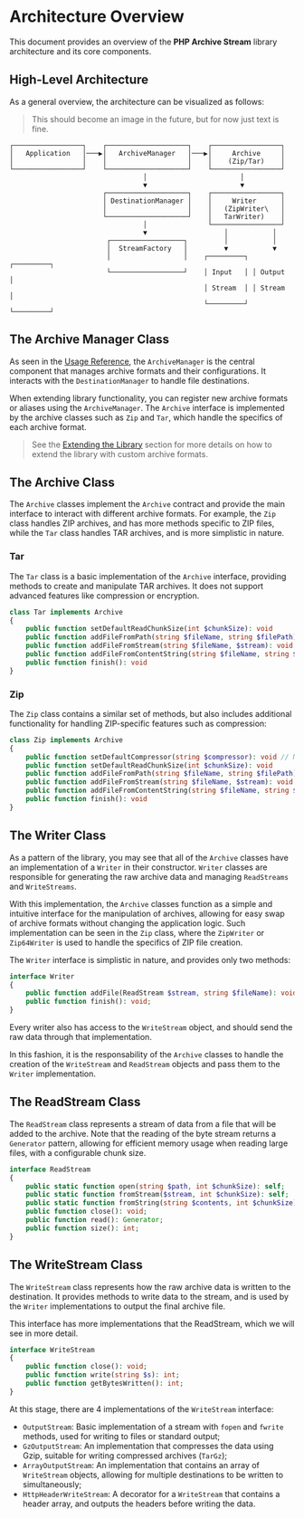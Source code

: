 # Architecture Overview

This document provides an overview of the **PHP Archive Stream** library architecture and its core components.

## High-Level Architecture

As a general overview, the architecture can be visualized as follows:

> This should become an image in the future, but for now just text is fine.

```
┌─────────────────┐    ┌────────────────────┐    ┌─────────────────┐
│   Application   │───▶│   ArchiveManager   │───▶│     Archive     │
│                 │    │                    │    │    (Zip/Tar)    │
└─────────────────┘    └────────────────────┘    └─────────────────┘
                                 │                       │
                                 ▼                       ▼
                       ┌────────────────────┐    ┌─────────────────┐
                       │ DestinationManager │    │     Writer      │
                       │                    │    │   (ZipWriter\   │
                       └────────────────────┘    │   TarWriter)    │
                                 │               └─────────────────┘
                                 ▼                   │           │
                        ┌──────────────────┐         │           │
                        │  StreamFactory   │         ▼           ▼
                        │                  │    ┌─────────┐ ┌─────────┐
                        └──────────────────┘    │ Input   │ │ Output  │
                                                │ Stream  │ │ Stream  │
                                                └─────────┘ └─────────┘
```

## The Archive Manager Class

As seen in the [Usage Reference](./USAGE.md), the `ArchiveManager` is the central component that manages archive formats and their configurations. It interacts with the `DestinationManager` to handle file destinations.

When extending library functionality, you can register new archive formats or aliases using the `ArchiveManager`. The `Archive` interface is implemented by the archive classes such as `Zip` and `Tar`, which handle the specifics of each archive format.

> See the [Extending the Library](./EXTENDING.md) section for more details on how to extend the library with custom archive formats.

## The Archive Class

The `Archive` classes implement the `Archive` contract and provide the main interface to interact with different archive formats. For example, the `Zip` class handles ZIP archives, and has more methods specific to ZIP files, while the `Tar` class handles TAR archives, and is more simplistic in nature.

### Tar

The `Tar` class is a basic implementation of the `Archive` interface, providing methods to create and manipulate TAR archives. It does not support advanced features like compression or encryption.

```php
class Tar implements Archive
{
    public function setDefaultReadChunkSize(int $chunkSize): void
    public function addFileFromPath(string $fileName, string $filePath): void
    public function addFileFromStream(string $fileName, $stream): void
    public function addFileFromContentString(string $fileName, string $fileContents): void
    public function finish(): void
}
```

### Zip

The `Zip` class contains a similar set of methods, but also includes additional functionality for handling ZIP-specific features such as compression:

```php
class Zip implements Archive
{
    public function setDefaultCompressor(string $compressor): void // Not present in the Archive interface
    public function setDefaultReadChunkSize(int $chunkSize): void
    public function addFileFromPath(string $fileName, string $filePath): void
    public function addFileFromStream(string $fileName, $stream): void
    public function addFileFromContentString(string $fileName, string $fileContents): void
    public function finish(): void
}
```

## The Writer Class

As a pattern of the library, you may see that all of the `Archive` classes have an implementation of a `Writer` in their constructor. `Writer` classes are responsible for generating the raw archive data and managing `ReadStreams` and `WriteStreams`.

With this implementation, the `Archive` classes function as a simple and intuitive interface for the manipulation of archives, allowing for easy swap of archive formats without changing the application logic. Such implementation can be seen in the `Zip` class, where the `ZipWriter` or `Zip64Writer` is used to handle the specifics of ZIP file creation.

The `Writer` interface is simplistic in nature, and provides only two methods:

```php
interface Writer
{
    public function addFile(ReadStream $stream, string $fileName): void;
    public function finish(): void;
}
```

Every writer also has access to the `WriteStream` object, and should send the raw data through that implementation.

In this fashion, it is the responsability of the `Archive` classes to handle the creation of the `WriteStream` and `ReadStream` objects and pass them to the `Writer` implementation.

## The ReadStream Class

The `ReadStream` class represents a stream of data from a file that will be added to the archive. Note that the reading of the byte stream returns a `Generator` pattern, allowing for efficient memory usage when reading large files, with a configurable chunk size.

```php
interface ReadStream
{
    public static function open(string $path, int $chunkSize): self;
    public static function fromStream($stream, int $chunkSize): self;
    public static function fromString(string $contents, int $chunkSize): self;
    public function close(): void;
    public function read(): Generator;
    public function size(): int;
}
```

## The WriteStream Class

The `WriteStream` class represents how the raw archive data is written to the destination. It provides methods to write data to the stream, and is used by the `Writer` implementations to output the final archive file.

This interface has more implementations that the ReadStream, which we will see in more detail.

```php
interface WriteStream
{
    public function close(): void;
    public function write(string $s): int;
    public function getBytesWritten(): int;
}
```

At this stage, there are 4 implementations of the `WriteStream` interface:
- `OutputStream`: Basic implementation of a stream with `fopen` and `fwrite` methods, used for writing to files or standard output;
- `GzOutputStream`: An implementation that compresses the data using Gzip, suitable for writing compressed archives (`TarGz`);
- `ArrayOutputStream`: An implementation that contains an array of `WriteStream` objects, allowing for multiple destinations to be written to simultaneously;
- `HttpHeaderWriteStream`: A decorator for a `WriteStream` that contains a header array, and outputs the headers before writing the data.
